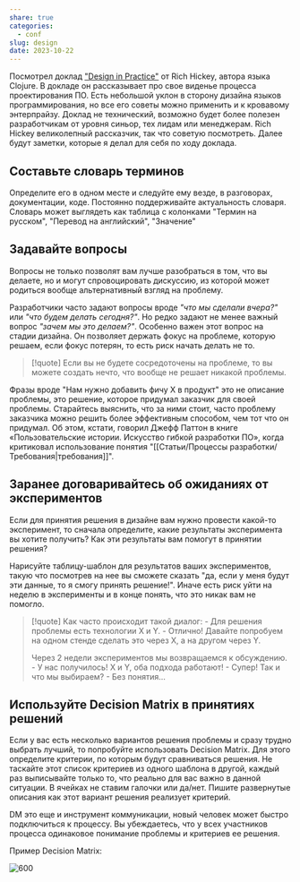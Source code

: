```yaml
---
share: true
categories:
  - conf
slug: design
date: 2023-10-22
---
```

Посмотрел доклад ["Design in Practice"](https://www.youtube.com/watch?v=c5QF2HjHLSE&ab_channel=ClojureTV) от Rich Hickey, автора языка Clojure.
В докладе он рассказывает про свое виденье процесса проектирования ПО. Есть небольшой уклон в сторону дизайна языков программирования, но все его советы можно применить и к кровавому энтерпрайзу. Доклад не технический, возможно будет более полезен разработчикам от уровня синьор, тех лидам или менеджерам. Rich Hickey великолепный рассказчик, так что советую посмотреть. Далее будут заметки, которые я делал для себя по ходу доклада. 
<!-- more -->

## Составьте словарь терминов

Определите его в одном месте и следуйте ему везде, в разговорах, документации, коде. Постоянно поддерживайте актуальность словаря.
Словарь может выглядеть как таблица с колонками "Термин на русском", "Перевод на английский", "Значение"
   
## Задавайте вопросы

Вопросы не только позволят вам лучше разобраться в том, что вы делаете, но и могут спровоцировать дискуссию, из которой может родиться вообще альтернативный взгляд на проблему.

Разработчики часто задают вопросы вроде *"что мы сделали вчера?"* или *"что будем делать сегодня?"*. Но редко задают не менее важный вопрос *"зачем мы это делаем?"*. Особенно важен этот вопрос на стадии дизайна. Он позволяет держать фокус на проблеме, которую решаем, если фокус потерян, то есть риск начать делать не то.

>[!quote]
>Если вы не будете сосредоточены на проблеме, то вы можете создать нечто, что вообще не решает никакой проблемы.

Фразы вроде "Нам нужно добавить фичу X в продукт" это не описание проблемы, это решение, которое придумал заказчик для своей проблемы. Старайтесь выяснить, что за ними стоит, часто проблему заказчика можно решить более эффективным способом, чем тот что он придумал.
Об этом, кстати, говорил Джефф Паттон в книге «Пользовательские истории. Искусство гибкой разработки ПО», когда критиковал использование понятия "[[Статьи/Процессы разработки/Требования|требования]]".
   
## Заранее договаривайтесь об ожиданиях от экспериментов

Если для принятия решения в дизайне вам нужно провести какой-то эксперимент, то сначала определите, какие результаты эксперимента вы хотите получить? Как эти результаты вам помогут в принятии решения? 

Нарисуйте таблицу-шаблон для результатов ваших экспериментов, такую что посмотрев на нее вы сможете сказать "да, если у меня будут эти данные, то я смогу принять решение!". Иначе есть риск уйти на неделю в эксперименты и в конце понять, что это никак вам не помогло.

>[!quote]
Как часто происходит такой диалог: 
   \- Для решения проблемы есть технологии X и Y. 
   \- Отлично! Давайте попробуем на одном стенде сделать это через X, а на другом через Y. 
   >
   >Через 2 недели экспериментов мы возвращаемся к обсуждению.
   \- У нас получилось! X и Y, оба подхода работают! 
   \- Супер! Так и что мы выбираем?
   \- Без понятия...

## Используйте Decision Matrix в принятиях решений

Если у вас есть несколько вариантов решения проблемы и сразу трудно выбрать лучший, то попробуйте использовать Decision Matrix. Для этого определите критерии, по которым будут сравниваться решения. Не таскайте этот список критериев из одного шаблона в другой, каждый раз выписывайте только то, что реально для вас важно в данной ситуации. В ячейках не ставим галочки или да/нет. Пишите развернутые описания как этот вариант решения реализует критерий.

DM это еще и инструмент коммуникации, новый человек может быстро подключиться к процессу. Вы убеждаетесь, что у всех участников процесса одинаковое понимание проблемы и критериев ее решения.

Пример Decision Matrix:

![600](attachments/design-in-practice-rich-hickey.png)

